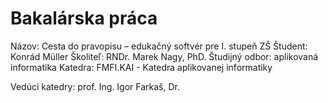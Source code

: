 # Bakalárska práca
Názov: Cesta do pravopisu – edukačný softvér pre I. stupeň ZŠ
Študent: Konrád Müller
Školiteľ: RNDr. Marek Nagy, PhD.
Študijný odbor: aplikovaná informatika
Katedra: FMFI.KAI - Katedra aplikovanej informatiky

Vedúci katedry: prof. Ing. Igor Farkaš, Dr.
